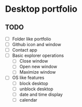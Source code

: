 # Desktop portfolio

## TODO

- [ ] Folder like portfolio
- [ ] Github icon and window
- [ ] Contact app
- [ ] Basic explorer operations
  - [ ] Close window
  - [ ] Open new window
  - [ ] Maximize window
- [ ] OS like features
  - [ ] block desktop
  - [ ] unblock desktop
  - [ ] date and time display
  - [ ] calendar